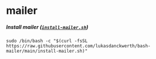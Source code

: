 # mailer

##### Install mailer ([`install-mailer.sh`](https://raw.githubusercontent.com/lukasdanckwerth/bash-mailer/main/install-mailer.sh))

```shell
sudo /bin/bash -c "$(curl -fsSL https://raw.githubusercontent.com/lukasdanckwerth/bash-mailer/main/install-mailer.sh)"
```
